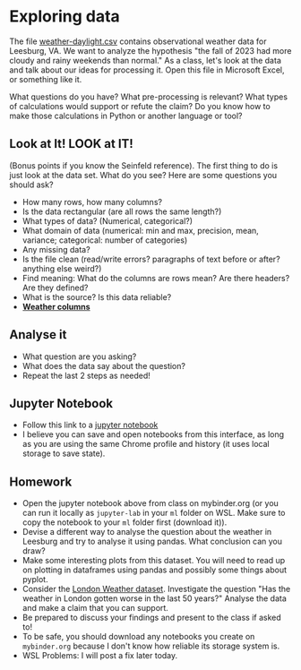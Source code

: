 
# Exploring data

The file [weather-daylight.csv](../data/weather-daylight.csv) contains observational weather data for Leesburg, VA. We want to
analyze the hypothesis "the fall of 2023 had more cloudy and rainy weekends than normal."
As a class, let's look at the data and talk about our ideas for processing it. Open this file in Microsoft Excel, or something like it.

What questions do you have? What pre-processing is relevant?
What types of calculations would support or refute the claim? Do you know how to make
those calculations in Python or another language or tool?

## Look at It! LOOK at IT!

(Bonus points if you know the Seinfeld reference). The first thing to do is just look at the data set. What do you see? Here are some questions you should ask?
- How many rows, how many columns?
- Is the data rectangular (are all rows the same length?)
- What types of data? (Numerical, categorical?)
- What domain of data (numerical: min and max, precision, mean, variance; categorical: number of categories)
- Any missing data?
- Is the file clean (read/write errors? paragraphs of text before or after? anything else weird?)
- Find meaning: What do the columns are rows mean? Are there headers? Are they defined?
- What is the source? Is this data reliable?
- **[Weather columns](../data/weather-columns.md)**

## Analyse it
- What question are you asking?
- What does the data say about the question?
- Repeat the last 2 steps as needed!

## Jupyter Notebook
- Follow this link to a [jupyter notebook](https://mybinder.org/v2/gh/AET-CS/ML-binder/HEAD?labpath=weather.ipynb)
- I believe you can save and open notebooks from this interface, as long as you are using the same Chrome profile and history (it uses local storage to save state).

## Homework
- Open the jupyter notebook above from class on mybinder.org (or you can run it locally as `jupyter-lab` in your `ml` folder on WSL. Make sure to copy the notebook to your `ml` folder first (download it)).
- Devise a different way to analyse the question about the weather in Leesburg and try to analyse it using pandas. What conclusion can you draw?
- Make some interesting plots from this dataset. You will need to read up on plotting in dataframes using pandas and possibly some things about pyplot.
- Consider the [London Weather dataset](../data/london_weather.csv). Investigate the question "Has the weather in London gotten worse in the last 50 years?" Analyse the data and make a claim that you can support.
- Be prepared to discuss your findings and present to the class if asked to!
- To be safe, you should download any notebooks you create on `mybinder.org` because I don't know how reliable its storage system is.
- WSL Problems: I will post a fix later today.